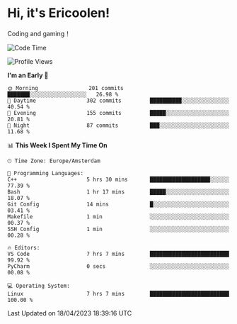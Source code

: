 # Hi, it's Ericoolen!
Coding and gaming！

<!--START_SECTION:waka-->
![Code Time](http://img.shields.io/badge/Code%20Time-750%20hrs%2025%20mins-blue)

![Profile Views](http://img.shields.io/badge/Profile%20Views-0-blue)

**I'm an Early 🐤** 

```text
🌞 Morning                201 commits         ███████░░░░░░░░░░░░░░░░░░   26.98 % 
🌆 Daytime                302 commits         ██████████░░░░░░░░░░░░░░░   40.54 % 
🌃 Evening                155 commits         █████░░░░░░░░░░░░░░░░░░░░   20.81 % 
🌙 Night                  87 commits          ███░░░░░░░░░░░░░░░░░░░░░░   11.68 % 
```


📊 **This Week I Spent My Time On** 

```text
🕑︎ Time Zone: Europe/Amsterdam

💬 Programming Languages: 
C++                      5 hrs 30 mins       ███████████████████░░░░░░   77.39 % 
Bash                     1 hr 17 mins        █████░░░░░░░░░░░░░░░░░░░░   18.07 % 
Git Config               14 mins             █░░░░░░░░░░░░░░░░░░░░░░░░   03.41 % 
Makefile                 1 min               ░░░░░░░░░░░░░░░░░░░░░░░░░   00.37 % 
SSH Config               1 min               ░░░░░░░░░░░░░░░░░░░░░░░░░   00.28 % 

🔥 Editors: 
VS Code                  7 hrs 7 mins        █████████████████████████   99.92 % 
PyCharm                  0 secs              ░░░░░░░░░░░░░░░░░░░░░░░░░   00.08 % 

💻 Operating System: 
Linux                    7 hrs 7 mins        █████████████████████████   100.00 % 
```


 Last Updated on 18/04/2023 18:39:16 UTC
<!--END_SECTION:waka-->

